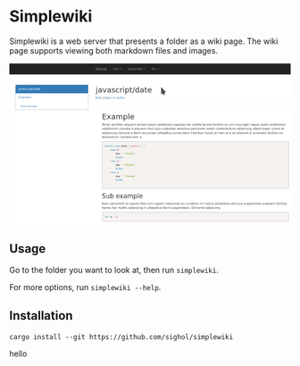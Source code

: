 # Simplewiki

Simplewiki is a web server that presents a folder as a wiki page. The wiki page
supports viewing both markdown files and images.

![Screenshot](docs/screenshot.png)

## Usage

Go to the folder you want to look at, then run `simplewiki`.

For more options, run `simplewiki --help`.


## Installation

```
cargo install --git https://github.com/sighol/simplewiki
```

hello